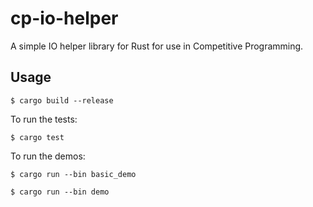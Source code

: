 # cp-io-helper

A simple IO helper library for Rust for use in Competitive Programming.

## Usage

```
$ cargo build --release
```

To run the tests:

```
$ cargo test
```

To run the demos:

```
$ cargo run --bin basic_demo
```

```
$ cargo run --bin demo
```


